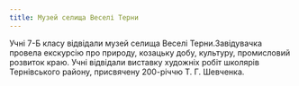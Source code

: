 ```yaml
---
title: Музей селища Веселі Терни
---
```


Учні 7-Б класу відвідали музей селища Веселі Терни.Завідувачка провела екскурсію про природу, козацьку добу, культуру, промисловий розвиток краю. Учні відвідали виставку художніх робіт школярів Тернівського району, присвячену 200-річчю Т. Г. Шевченка.

<slideshow id="_/72157649177243345" />
